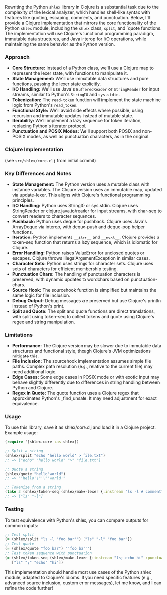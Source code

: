 Rewriting the Python `shlex` library in Clojure is a substantial task due to the complexity of the lexical analyzer, which handles shell-like syntax with features like quoting, escaping, comments, and punctuation. Below, I'll provide a Clojure implementation that mirrors the core functionality of the Python `shlex` module, including the `shlex` class, `split`, and `quote functions. The implementation will use Clojure's functional programming paradigm, immutable data structures, and Java interop for I/O operations, while maintaining the same behavior as the Python version.

### Approach
- **Core Structure:** Instead of a Python class, we'll use a Clojure map to represent the lexer state, with functions to manipulate it.
- **State Management:** We'll use immutable data structures and pure functions, passing the lexer state explicitly.
- **I/O Handling:** We'll use Java's `BufferedReader` or `StringReader` for input streams, similar to Python's `StringIO` and `sys.stdin`.
- **Tokenization:** The `read-token` function will implement the state machine logic from Python's `read_token`.
- **Functional Style:** We'll avoid side effects where possible, using recursion and immutable updates instead of mutable state.
- **Iterability:** We'll implement a lazy sequence for token iteration, replacing Python's iterator protocol.
- **Punctuation and POSIX Modes:** We'll support both POSIX and non-POSIX modes, as well as punctuation characters, as in the original.

### Clojure Implementation

(see `src/shlex/core.clj` from initial commit)

### Key Differences and Notes
- **State Management:** The Python version uses a mutable class with instance variables. The Clojure version uses an immutable map, updated via update-lexer. This aligns with Clojure's functional programming principles.
- **I/O Handling:** Python uses StringIO or sys.stdin. Clojure uses StringReader or clojure.java.io/reader for input streams, with char-seq to convert readers to character sequences.
- **Pushback:** Python uses deque for pushback. Clojure uses Java's ArrayDeque via interop, with deque-push and deque-pop helper functions.
- **Iteration:** Python implements `__iter__` and `__next__`. Clojure provides a token-seq function that returns a lazy sequence, which is idiomatic for Clojure.
- **Error Handling:** Python raises ValueError for unclosed quotes or escapes. Clojure throws IllegalArgumentException in similar cases.
- **Character Sets:** Python uses strings for character sets. Clojure uses sets of characters for efficient membership testing.
- **Punctuation Chars:** The handling of punctuation characters is preserved, with dynamic updates to wordchars based on punctuation-chars.
- **Source Hook:** The sourcehook function is simplified but maintains the same logic for file inclusion.
- **Debug Output:** Debug messages are preserved but use Clojure's println instead of Python's print.
- **Split and Quote:** The split and quote functions are direct translations, with split using token-seq to collect tokens and quote using Clojure's regex and string manipulation.

### Limitations
- **Performance:** The Clojure version may be slower due to immutable data structures and functional style, though Clojure's JVM optimizations mitigate this.
- **File Inclusion:** The sourcehook implementation assumes simple file paths. Complex path resolution (e.g., relative to the current file) may need additional logic.
- **Edge Cases:** Some edge cases in POSIX mode or with exotic input may behave slightly differently due to differences in string handling between Python and Clojure.
- **Regex in Quote:** The quote function uses a Clojure regex that approximates Python's _find_unsafe. It may need adjustment for exact equivalence.

### Usage
To use this library, save it as shlex/core.clj and load it in a Clojure project. Example usage:

```clojure
(require '[shlex.core :as shlex])

;; Split a string
(shlex/split "echo 'hello world' > file.txt")
;; => ["echo" "hello world" ">" "file.txt"]

;; Quote a string
(shlex/quote "hello'world")
;; => "'hello'\"'\"'world'"

;; Tokenize from a string
(take 3 (shlex/token-seq (shlex/make-lexer {:instream "ls -l # comment"})))
;; => ["ls" "-l"]
```

### Testing
To test equivalence with Python's shlex, you can compare outputs for common inputs:
```clojure
;; Test split
(= (shlex/split "ls -l 'foo bar'") ["ls" "-l" "foo bar"])
;; Test quote
(= (shlex/quote "foo bar") "'foo bar'")
;; Test token sequence with punctuation
(= (shlex/token-seq (shlex/make-lexer {:instream "ls; echo hi" :punctuation-chars true}))
   ["ls" ";" "echo" "hi"])
```

This implementation should handle most use cases of the Python shlex module, adapted to Clojure's idioms. If you need specific features (e.g., advanced source inclusion, custom error messages), let me know, and I can refine the code further!

